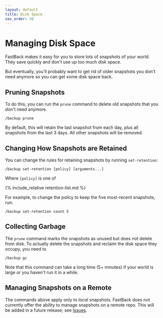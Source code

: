 ```yaml
---
layout: default
title: Disk Space
nav_order: 30
---
```


# Managing Disk Space

FastBack makes it easy for you to store lots of snapshots of your world.  They save quickly
and don't use up too much disk space.

But eventually, you'll probably want to get rid of older snapshots you don't need anymore so
you can get some disk space back.


## Pruning Snapshots

To do this, you can run the `prune` command to delete old snapshots that you don't need anymore.

```
/backup prune
```

By default, this will retain the last snapshot from each day, plus all snapshots
from the last 3 days.  All other snapshots will be removed.

## Changing How Snapshots are Retained

You can change the rules for retaining snapshots by running `set-retention`:

```
/backup set-retention [policy] [arguments...]
```

Where `[policy]` is one of

{% include_relative retention-list.md %}

For example, to change the policy to keep the five most-recent snapshots, run:

```
/backup set-retention count 5
```


## Collecting Garbage

The `prune` command marks the snapshots as unused but does not delete from disk.
To actually delete the snapshots and reclaim the disk space they occupy, you need to

```
/backup gc
```

Note that this command can take a long time (5+ minutes) if your world is large or you 
haven't run it in a while.


## Managing Snapshots on a Remote

The commands above apply only to *local* snapshots.  FastBack does not currently
offer the ability to manage snapshots on a remote repo.  This will be added
in a future release; see [Issues](https://github.com/pcal43/fastback/issues).
